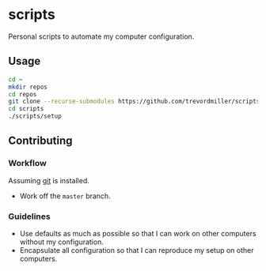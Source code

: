# scripts

Personal scripts to automate my computer configuration.

## Usage

```sh
cd ~
mkdir repos
cd repos
git clone --recurse-submodules https://github.com/trevordmiller/scripts.git
cd scripts
./scripts/setup
```

## Contributing

### Workflow

Assuming [git](https://git-scm.com) is installed.

- Work off the `master` branch.

### Guidelines

- Use defaults as much as possible so that I can work on other computers without my configuration.
- Encapsulate all configuration so that I can reproduce my setup on other computers.
